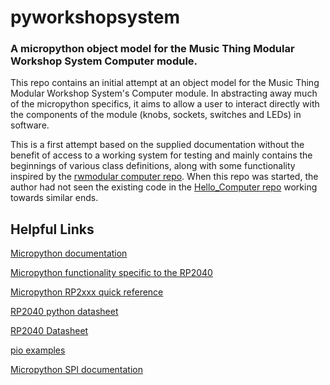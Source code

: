 # pyworkshopsystem

### A micropython object model for the Music Thing Modular Workshop System Computer module.

This repo contains an initial attempt at an object model for the
Music Thing Modular Workshop System's Computer module. In abstracting 
away much of the micropython specifics, it aims to allow a user to 
interact directly with the components of the module (knobs, sockets, 
switches and LEDs) in software.

This is a first attempt based on the supplied documentation without the benefit
of access to a working system for testing and mainly contains the beginnings of
various class definitions, along with some functionality inspired by the [rwmodular
computer repo](https://github.com/rwmodular/computer/tree/main). When this repo was started, the author had not seen the existing
code in the [Hello_Computer repo](https://github.com/TomWhitwell/Hello_Computer/tree/main/Demonstrations%2BHelloWorlds/Micropython)
working towards similar ends.


## Helpful Links

[Micropython documentation](https://docs.micropython.org/en/latest/index.html)

[Micropython functionality specific to the RP2040](https://docs.micropython.org/en/latest/library/rp2.html)

[Micropython RP2xxx quick reference](https://docs.micropython.org/en/latest/rp2/quickref.html)

[RP2040 python datasheet](https://datasheets.raspberrypi.com/pico/raspberry-pi-pico-python-sdk.pdf)

[RP2040 Datasheet](https://datasheets.raspberrypi.com/rp2040/rp2040-datasheet.pdf)

[pio examples](https://github.com/raspberrypi/pico-micropython-examples/tree/master/pio)

[Micropython SPI documentation](https://docs.micropython.org/en/latest/library/machine.SPI.html#machine-spi)